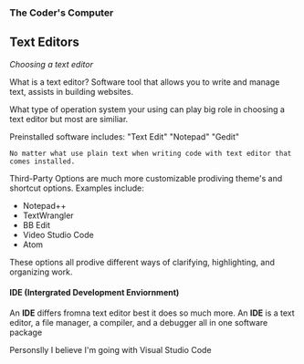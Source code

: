 ### The Coder's Computer
## Text Editors

*Choosing a text editor*

What is a text editor?
  Software tool that allows you to write and manage text, assists in building websites.

What type of operation system your using can play big role in choosing a text editor but most are similiar.

Preinstalled software includes:
"Text Edit" "Notepad" "Gedit"

`No matter what use plain text when writing code with text editor that comes installed.`

Third-Party Options are much more customizable prodiving theme's and shortcut options. Examples include:
- Notepad++
- TextWrangler
- BB Edit
- Video Studio Code
- Atom

These options all prodive different ways of clarifying, highlighting, and organizing work.

#### IDE (Intergrated Development Enviornment)

An **IDE** differs fromna text editor best it does so much more. 
An **IDE** is a text editor, a file manager, a compiler, and a debugger all in one software package

Personslly I believe I'm going with Visual Studio Code
